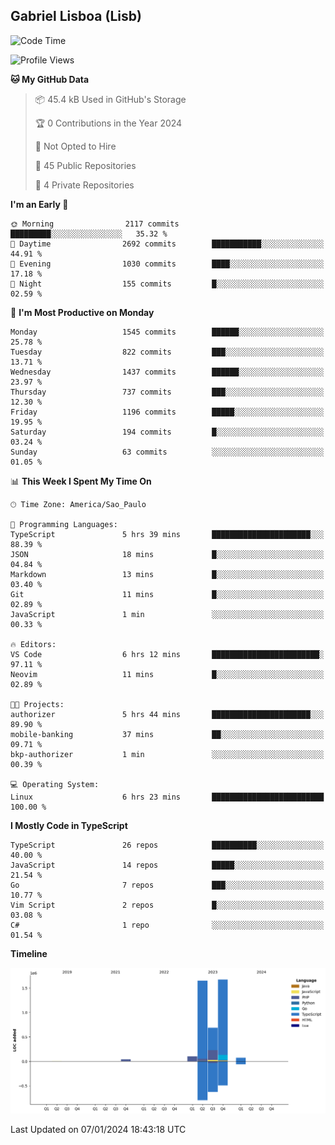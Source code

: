 ## Gabriel Lisboa (Lisb)

<!--START_SECTION:waka-->
![Code Time](http://img.shields.io/badge/Code%20Time-392%20hrs%205%20mins-blue)

![Profile Views](http://img.shields.io/badge/Profile%20Views-0-blue)

**🐱 My GitHub Data** 

> 📦 45.4 kB Used in GitHub's Storage 
 > 
> 🏆 0 Contributions in the Year 2024
 > 
> 🚫 Not Opted to Hire
 > 
> 📜 45 Public Repositories 
 > 
> 🔑 4 Private Repositories 
 > 
**I'm an Early 🐤** 

```text
🌞 Morning                2117 commits        █████████░░░░░░░░░░░░░░░░   35.32 % 
🌆 Daytime                2692 commits        ███████████░░░░░░░░░░░░░░   44.91 % 
🌃 Evening                1030 commits        ████░░░░░░░░░░░░░░░░░░░░░   17.18 % 
🌙 Night                  155 commits         █░░░░░░░░░░░░░░░░░░░░░░░░   02.59 % 
```
📅 **I'm Most Productive on Monday** 

```text
Monday                   1545 commits        ██████░░░░░░░░░░░░░░░░░░░   25.78 % 
Tuesday                  822 commits         ███░░░░░░░░░░░░░░░░░░░░░░   13.71 % 
Wednesday                1437 commits        ██████░░░░░░░░░░░░░░░░░░░   23.97 % 
Thursday                 737 commits         ███░░░░░░░░░░░░░░░░░░░░░░   12.30 % 
Friday                   1196 commits        █████░░░░░░░░░░░░░░░░░░░░   19.95 % 
Saturday                 194 commits         █░░░░░░░░░░░░░░░░░░░░░░░░   03.24 % 
Sunday                   63 commits          ░░░░░░░░░░░░░░░░░░░░░░░░░   01.05 % 
```


📊 **This Week I Spent My Time On** 

```text
🕑︎ Time Zone: America/Sao_Paulo

💬 Programming Languages: 
TypeScript               5 hrs 39 mins       ██████████████████████░░░   88.39 % 
JSON                     18 mins             █░░░░░░░░░░░░░░░░░░░░░░░░   04.84 % 
Markdown                 13 mins             █░░░░░░░░░░░░░░░░░░░░░░░░   03.40 % 
Git                      11 mins             █░░░░░░░░░░░░░░░░░░░░░░░░   02.89 % 
JavaScript               1 min               ░░░░░░░░░░░░░░░░░░░░░░░░░   00.33 % 

🔥 Editors: 
VS Code                  6 hrs 12 mins       ████████████████████████░   97.11 % 
Neovim                   11 mins             █░░░░░░░░░░░░░░░░░░░░░░░░   02.89 % 

🐱‍💻 Projects: 
authorizer               5 hrs 44 mins       ██████████████████████░░░   89.90 % 
mobile-banking           37 mins             ██░░░░░░░░░░░░░░░░░░░░░░░   09.71 % 
bkp-authorizer           1 min               ░░░░░░░░░░░░░░░░░░░░░░░░░   00.39 % 

💻 Operating System: 
Linux                    6 hrs 23 mins       █████████████████████████   100.00 % 
```

**I Mostly Code in TypeScript** 

```text
TypeScript               26 repos            ██████████░░░░░░░░░░░░░░░   40.00 % 
JavaScript               14 repos            █████░░░░░░░░░░░░░░░░░░░░   21.54 % 
Go                       7 repos             ███░░░░░░░░░░░░░░░░░░░░░░   10.77 % 
Vim Script               2 repos             █░░░░░░░░░░░░░░░░░░░░░░░░   03.08 % 
C#                       1 repo              ░░░░░░░░░░░░░░░░░░░░░░░░░   01.54 % 
```



**Timeline**

![Lines of Code chart](https://raw.githubusercontent.com/tenlisboa/tenlisboa/main/assets/bar_graph.png)


 Last Updated on 07/01/2024 18:43:18 UTC
<!--END_SECTION:waka-->
